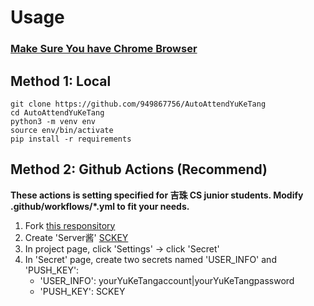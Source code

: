 # Usage
### **<u>Make Sure You have Chrome Browser</u>**

## Method 1: Local
```shell
git clone https://github.com/949867756/AutoAttendYuKeTang
cd AutoAttendYuKeTang
python3 -m venv env
source env/bin/activate
pip install -r requirements
```

## Method 2: Github Actions (Recommend)
**These actions is setting specified for 吉珠 CS junior students. Modify .github/workflows/*.yml to fit your needs.**

1. Fork [this responsitory](https://github.com/949867756/AutoAttendYuKeTang)
2. Create 'Server酱' [SCKEY](http://sc.ftqq.com/?c=code)
3. In project page, click 'Settings' -> click 'Secret'
4. In 'Secret' page, create two secrets named 'USER_INFO' and 'PUSH_KEY':
   - 'USER_INFO': yourYuKeTangaccount|yourYuKeTangpassword
   - 'PUSH_KEY': SCKEY
